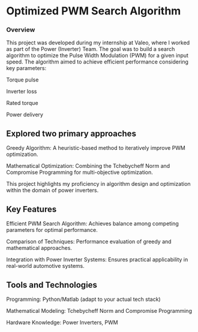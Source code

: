 # Optimized PWM Search Algorithm

### Overview

This project was developed during my internship at Valeo, where I worked as part of the Power (Inverter) Team. The goal was to build a search algorithm to optimize the Pulse Width Modulation (PWM) for a given input speed. The algorithm aimed to achieve efficient performance considering key parameters:

Torque pulse

Inverter loss

Rated torque

Power delivery

## Explored two primary approaches
Greedy Algorithm: A heuristic-based method to iteratively improve PWM optimization.

Mathematical Optimization: Combining the Tchebycheff Norm and Compromise Programming for multi-objective optimization.

This project highlights my proficiency in algorithm design and optimization within the domain of power inverters.

## Key Features
Efficient PWM Search Algorithm: Achieves balance among competing parameters for optimal performance.

Comparison of Techniques: Performance evaluation of greedy and mathematical approaches.

Integration with Power Inverter Systems: Ensures practical applicability in real-world automotive systems.

## Tools and Technologies
Programming: Python/Matlab (adapt to your actual tech stack)

Mathematical Modeling: Tchebycheff Norm and Compromise Programming

Hardware Knowledge: Power Inverters, PWM
